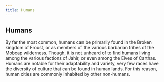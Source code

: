 ```yaml
---
title: Humans
---
```


## Humans

By far the most common, humans can be primarily found in the Broken kingdom of Froust, or as members of the various barbarian tribes of the Mobcap wilderness. Though, it is not unheard of to find humans living among the various factions of Jahir, or even among the Elves of Carthas. Humans are notable for their adaptability and variety, very few races have the diversity of culture that can be found in human lands. For this reason, human cities are commonly inhabited by other non-humans.
